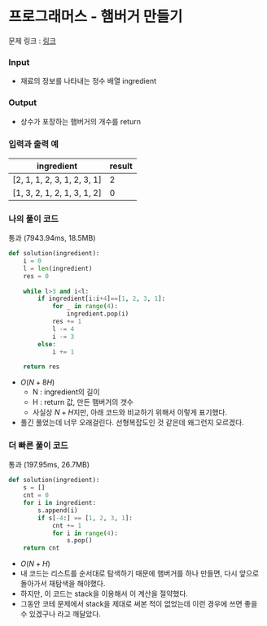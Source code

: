 # 프로그래머스 - 햄버거 만들기

문제 링크 : [링크](https://school.programmers.co.kr/learn/courses/30/lessons/133502)<br>


### **Input**
- 재료의 정보를 나타내는 정수 배열 ingredient

### **Output**
- 상수가 포장하는 햄버거의 개수를 return

### **입력과 출력 예**
| ingredient | result |
|---|----------|
| [2, 1, 1, 2, 3, 1, 2, 3, 1] | 2 |
| [1, 3, 2, 1, 2, 1, 3, 1, 2] | 0 |


### **나의 풀이 코드**
통과 (7943.94ms, 18.5MB)
```python
def solution(ingredient):
    i = 0
    l = len(ingredient)
    res = 0
    
    while l>3 and i<l:
        if ingredient[i:i+4]==[1, 2, 3, 1]:
            for _ in range(4):
                ingredient.pop(i)
            res += 1
            l -= 4
            i -= 3
        else:
            i += 1
            
    return res
```
- $O(N + 8H)$<br>
  - N : ingredient의 길이
  - H : return 값, 만든 햄버거의 갯수
  - 사실상 $N+H$지만, 아래 코드와 비교하기 위해서 이렇게 표기했다. 
- 풀긴 풀었는데 너무 오래걸린다. 선형복잡도인 것 같은데 왜그런지 모르겠다. 
  
### **더 빠른 풀이 코드**
통과 (197.95ms, 26.7MB)
```python
def solution(ingredient):
    s = []
    cnt = 0
    for i in ingredient:
        s.append(i)
        if s[-4:] == [1, 2, 3, 1]:
            cnt += 1
            for i in range(4):
                s.pop()
    return cnt

```
- $O(N+H)$<br>
- 내 코드는 리스트를 순서대로 탐색하기 때문에 햄버거를 하나 만들면, 다시 앞으로 돌아가서 재탐색을 해야했다. 
- 하지만, 이 코드는 stack을 이용해서 이 계산을 절약했다. 
- 그동안 코테 문제에서 stack을 제대로 써본 적이 없었는데 이런 경우에 쓰면 좋을 수 있겠구나 라고 깨달았다. 

